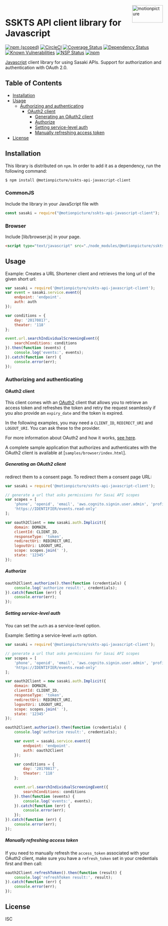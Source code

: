<img src="https://motionpicture.jp/images/common/logo_01.svg" alt="motionpicture" title="motionpicture" align="right" height="56" width="98"/>

# SSKTS API client library for Javascript

[![npm (scoped)](https://img.shields.io/npm/v/@motionpicture/sskts-api-javascript-client.svg)](https://www.npmjs.com/package/@motionpicture/sskts-api-javascript-client)
[![CircleCI](https://circleci.com/gh/motionpicture/sskts-api-javascript-client.svg?style=svg)](https://circleci.com/gh/motionpicture/sskts-api-javascript-client)
[![Coverage Status](https://coveralls.io/repos/github/motionpicture/sskts-api-javascript-client/badge.svg?branch=master)](https://coveralls.io/github/motionpicture/sskts-api-javascript-client?branch=master)
[![Dependency Status](https://img.shields.io/david/motionpicture/sskts-api-javascript-client.svg)](https://david-dm.org/motionpicture/sskts-api-javascript-client)
[![Known Vulnerabilities](https://snyk.io/test/github/motionpicture/sskts-api-javascript-client/badge.svg)](https://snyk.io/test/github/motionpicture/sskts-api-javascript-client)
[![NSP Status](https://nodesecurity.io/orgs/motionpicture/projects/91e22996-2b1b-401e-9647-112fe9323156/badge)](https://nodesecurity.io/orgs/motionpicture/projects/91e22996-2b1b-401e-9647-112fe9323156)
[![npm](https://img.shields.io/npm/dm/@motionpicture/sskts-api-javascript-client.svg)](https://nodei.co/npm/@motionpicture/sskts-api-javascript-client/)

[Javascript][javascript] client library for using Sasaki APIs. Support for authorization and authentication with OAuth 2.0.

## Table of Contents

* [Installation](#installation)
* [Usage](#usage)
  * [Authorizing and authenticating](#authorizing-and-authenticating)
    * [OAuth2 client](#oauth2-client)
      * [Generating an OAuth2 client](#generating-an-oauth2-client)
      * [Authorize](#authorize)
      * [Setting service-level auth](#setting-service-level-auth)
      * [Manually refreshing access token](#manually-refreshing-access-token)
* [License](#license)

## Installation

This library is distributed on `npm`. In order to add it as a dependency,
run the following command:

``` sh
$ npm install @motionpicture/sskts-api-javascript-client
```

### CommonJS

Include the library in your JavaScript file with

``` js
const sasaki = require("@motionpicture/sskts-api-javascript-client");
```

### Browser

Include [lib/browser.js] in your page.
```html
<script type="text/javascript" src="./node_modules/@motionpicture/sskts-api-javascript-client/lib/browser.js"></script>
```

## Usage

Example: Creates a URL Shortener client and retrieves the long url of the
given short url:

``` js
var sasaki = require('@motionpicture/sskts-api-javascript-client');
var event = sasaki.service.event({
    endpoint: 'endpoint'.
    auth: auth
});

var conditions = {
    day: '20170817',
    theater: '118'
};

event.url.searchIndividualScreeningEvent({
    searchConditions: conditions
}).then(function (events) {
    console.log('events:', events);
}).catch(function (err) {
    console.error(err);
});
```

### Authorizing and authenticating

#### OAuth2 client

This client comes with an [OAuth2][oauth] client that allows you to retrieve an
access token and refreshes the token and retry the request seamlessly if you
also provide an `expiry_date` and the token is expired.

In the following examples, you may need a `CLIENT_ID`, `REDIRECT_URI` and
`LOGOUT_URI`. You can ask these to the provider.

For more information about OAuth2 and how it works, [see here][oauth].

A complete sample application that authorizes and authenticates with the OAuth2
client is available at [`samples/browser/index.html`].

##### Generating an OAuth2 client
redirect them to a consent page. To redirect them a consent page URL:

``` js
var sasaki = require('@motionpicture/sskts-api-javascript-client');

// generate a url that asks permissions for Sasai API scopes
var scopes = [
    'phone', 'openid', 'email', 'aws.cognito.signin.user.admin', 'profile',
    'https://IDENTIFIER/events.read-only'
];

var oauth2Client = new sasaki.auth.Implicit({
    domain: DOMAIN,
    clientId: CLIENT_ID,
    responseType: 'token',
    redirectUri: REDIRECT_URI,
    logoutUri: LOGOUT_URI,
    scope: scopes.join(' '),
    state: '12345'
});

```

##### Authorize

``` js
oauth2Client.authorize().then(function (credentials) {
    console.log('authorize result:', credentials);
}).catch(function (err) {
    console.error(err);
});
```

##### Setting service-level auth

You can set the `auth` as a service-level option.

Example: Setting a service-level `auth` option.

``` js
var sasaki = require('@motionpicture/sskts-api-javascript-client');

// generate a url that asks permissions for Sasai API scopes
var scopes = [
    'phone', 'openid', 'email', 'aws.cognito.signin.user.admin', 'profile',
    'https://IDENTIFIER/events.read-only'
];

var oauth2Client = new sasaki.auth.Implicit({
    domain: DOMAIN,
    clientId: CLIENT_ID,
    responseType: 'token',
    redirectUri: REDIRECT_URI,
    logoutUri: LOGOUT_URI,
    scope: scopes.join(' '),
    state: '12345'
});

oauth2Client.authorize().then(function (credentials) {
    console.log('authorize result:', credentials);

    var event = sasaki.service.event({
        endpoint: 'endpoint'.
        auth: oauth2Client
    });

    var conditions = {
        day: '20170817',
        theater: '118'
    };

    event.url.searchIndividualScreeningEvent({
        searchConditions: conditions
    }).then(function (events) {
        console.log('events:', events);
    }).catch(function (err) {
        console.error(err);
    });
}).catch(function (err) {
    console.error(err);
});
```

##### Manually refreshing access token

If you need to manually refresh the `access_token` associated with your OAuth2
client, make sure you have a `refresh_token` set in your credentials first and
then call:

``` js
oauth2Client.refreshToken().then(function (result) {
    console.log('refreshToken result:', result);
}).catch(function (err) {
    console.error(err);
});
```

## License

ISC

[javascript]: https://developer.mozilla.org/ja/docs/Web/JavaScript
[oauth]: https://tools.ietf.org/html/rfc6749